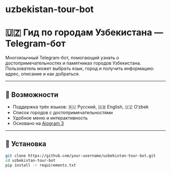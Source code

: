 # uzbekistan-tour-bot

# 🇺🇿 Гид по городам Узбекистана — Telegram-бот

Многоязычный Telegram-бот, помогающий узнать о достопримечательностях и памятниках городов Узбекистана.  
Пользователь может выбрать язык, город и получить информацию: адрес, описание и как добраться.

---

## 🧠 Возможности

- Поддержка трёх языков: 🇷🇺 Русский, 🇬🇧 English, 🇺🇿 O‘zbek
- Список городов с достопримечательностями
- Удобное меню и интерактивность
- Основано на [Aiogram 3](https://docs.aiogram.dev)

---

## 🚀 Установка

```bash
git clone https://github.com/your-username/uzbekistan-tour-bot.git
cd uzbekistan-tour-bot
pip install -r requirements.txt
